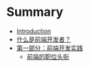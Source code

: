 # Summary

* [Introduction](README.md)
* [什么是前端开发者？](what-is-a-FD.md)
* [第一部分：前端开发实践](practice.md)
	* [前端的职位头衔](pratice/front-end-jobs-titles.md)
